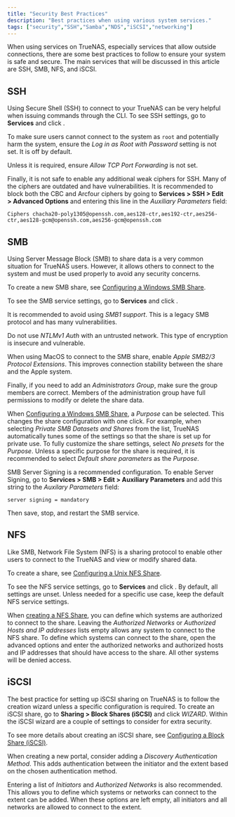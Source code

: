 ```yaml
---
title: "Security Best Practices"
description: "Best practices when using various system services."
tags: ["security","SSH","Samba","NDS","iSCSI","networking"]
---
```


When using services on TrueNAS, especially services that allow outside connections, there are some best practices to follow to ensure your system is safe and secure. The main services that will be discussed in this article are SSH, SMB, NFS, and iSCSI.

## SSH

Using Secure Shell (SSH) to connect to your TrueNAS can be very helpful when issuing commands through the CLI. To see SSH settings, go to **Services** and click <i class="fas fa-pen" aria-hidden="true" title="Pen"></i>.

To make sure users cannot connect to the system as `root` and potentially harm the system, ensure the *Log in as Root with Password* setting is not set. It is off by default.

Unless it is required, ensure *Allow TCP Port Forwarding* is not set.

Finally, it is not safe to enable any additional weak ciphers for SSH. Many of the ciphers are outdated and have vulnerabilities. It is recommended to block both the CBC and Arcfour ciphers by going to **Services > SSH > Edit > Advanced Options** and entering this line in the *Auxiliary Parameters* field:

`Ciphers chacha20-poly1305@openssh.com,aes128-ctr,aes192-ctr,aes256-ctr,aes128-gcm@openssh.com,aes256-gcm@openssh.com`

## SMB

Using Server Message Block (SMB) to share data is a very common situation for TrueNAS users. However, it allows others to connect to the system and must be used properly to avoid any security concerns.

To create a new SMB share, see [Configuring a Windows SMB Share](/CORE/Sharing/SMB/smb-share/).

To see the SMB service settings, go to **Services** and click <i class="fas fa-pen" aria-hidden="true" title="Pen"></i>.

It is recommended to avoid using *SMB1 support*.
This is a legacy SMB protocol and has many vulnerabilities.

Do not use *NTLMv1 Auth* with an untrusted network. This type of encryption is insecure and vulnerable.

When using MacOS to connect to the SMB share, enable *Apple SMB2/3 Protocol Extensions*.
This improves connection stability between the share and the Apple system.

Finally, if you need to add an *Administrators Group*, make sure the group members are correct.
Members of the administration group have full permissions to modify or delete the share data.

When [Configuring a Windows SMB Share](/CORE/Sharing/SMB/smb-share/), a *Purpose* can be selected. This changes the share configuration with one click. For example, when selecting *Private SMB Datasets and Shares* from the list, TrueNAS automatically tunes some of the settings so that the share is set up for private use. To fully customize the share settings, select *No presets* for the *Purpose*. Unless a specific purpose for the share is required, it is recommended to select *Default share parameters* as the *Purpose*.

SMB Server Signing is a recommended configuration. To enable Server Signing, go to **Services > SMB > Edit > Auxiliary Parameters** and add this string to the *Auxilary Parameters* field:

`server signing = mandatory`

Then save, stop, and restart the SMB service.

## NFS

Like SMB, Network File System (NFS) is a sharing protocol to enable other users to connect to the TrueNAS and view or modify shared data.

To create a share, see [Configuring a Unix NFS Share](/CORE/Sharing/NFS/nfs-share/).

To see the NFS service settings, go to **Services** and click <i class="fas fa-pen" aria-hidden="true" title="Pen"></i>.
By default, all settings are unset.
Unless needed for a specific use case, keep the default NFS service settings.

When [creating a NFS Share](/CORE/Sharing/NFS/nfs-share/), you can define which systems are authorized to connect to the share.
Leaving the *Authorized Networks* or *Authorized Hosts and IP addresses* lists empty allows any system to connect to the NFS share.
To define which systems can connect to the share, open the advanced options and enter the authorized networks and authorized hosts and IP addresses that should have access to the share.
All other systems will be denied access.

## iSCSI

The best practice for setting up iSCSI sharing on TrueNAS is to follow the creation wizard unless a specific configuration is required.
To create an iSCSI share, go to **Sharing > Block Shares (iSCSI)** and click *WIZARD*.
Within the iSCSI wizard are a couple of settings to consider for extra security.

To see more details about creating an iSCSI share, see [Configuring a Block Share (iSCSI)](/CORE/Sharing/iSCSI/iscsi-share//).

When creating a new portal, consider adding a *Discovery Authentication Method*.
This adds authentication between the initiator and the extent based on the chosen authentication method.

Entering a list of *Initiators* and *Authorized Networks* is also recommended. This allows you to define which systems or networks can connect to the extent can be added. When these options are left empty, all initiators and all networks are allowed to connect to the extent.
